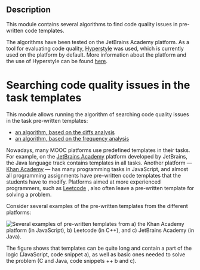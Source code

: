## Description

This module contains several algorithms to find code quality issues in pre-written code templates.

The algorithms have been tested on the JetBrains Academy platform. 
As a tool for evaluating code quality, [Hyperstyle](https://github.com/hyperskill/hyperstyle) was used, which is currently used on the platform by default. 
More information about the platform and the use of Hyperstyle can be found [here](./README.md).

# Searching code quality issues in the task templates

This module allows running the algorithm of searching code quality issues 
in the task pre-written templates:

- [an algorithm, based on the diffs analysis](src/diffs/README.md)
- [an algorithm, based on the frequency analysis](src/freq/README.md)

Nowadays, many MOOC platforms use predefined templates in their tasks. For example, on
the [JetBrains Academy](https://www.jetbrains.com/academy/) platform developed by JetBrains, 
the Java language track contains templates in all tasks. 
Another platform — [Khan Academy](https://www.khanacademy.org/) — has many programming tasks
in JavaScript, and almost all programming assignments have pre-written code templates that
the students have to modify. Platforms aimed at more experienced programmers, such as [Leetcode](https://leetcode.com/)
, also often leave a pre-written template for solving a problem. 

Consider several examples of the pre-written templates from the different platforms:

![Several examples of pre-written templates from a) the Khan Academy platform (in
JavaScript), b) Leetcode (in C++), and c) JetBrains Academy (in Java).](./images/templates_from_different_platforms.png "Several examples of pre-written templates from a) the Khan Academy platform (in
JavaScript), b) Leetcode (in C++), and c) JetBrains Academy (in Java).")

The figure shows that templates can be quite long and contain a part of the logic (JavaScript, code snippet a), as
well as basic ones needed to solve the problem (C and Java, code snippets ++ b and c).